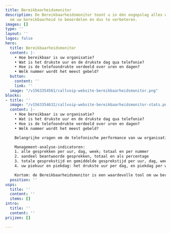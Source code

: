 ```yaml
---
title: Bereikbaarheidsmonitor
description: De Bereikbaarheidsmonitor toont u in één oogopslag alles wat u wilt weten
  om uw bereikbaarheid te beoordelen én dus te verbeteren.
images: []
type: ''
layout: ''
logos: false
hero:
  title: Bereikbaarheidsmonitor
  content: |-
    • Hoe bereikbaar is uw organisatie?
    • Wat is het drukste uur en de drukste dag qua telefonie?
    • Hoe is de telefoondrukte verdeeld over uren en dagen?
    • Welk nummer wordt het meest gebeld?
  button:
    content: ''
    link: ''
  image: "/v1563354561/callvoip-website-bereikbaarheidsmonitor.png"
blocks:
- title: ''
  image: "/v1563354632/callvoip-website-bereikbaarheidsmonitor-stats.png"
  content: |-
    • Hoe bereikbaar is uw organisatie?
    • Wat is het drukste uur en de drukste dag qua telefonie?
    • Hoe is de telefoondrukte verdeeld over uren en dagen?
    • Welk nummer wordt het meest gebeld?

    Belangrijke vragen om de telefonische performance van uw organisatie in kaart te brengen.

    Management-analyse-indicatoren:
    1. alle gesprekken per uur, dag, week; totaal en per nummer
    2. aandeel beantwoorde gesprekken, totaal en als percentage
    3. totale gesprekstijd en gemiddelde gesprekstijd per uur, dag, week
    4. uw piekuur en piekdag: het drukste uur per dag, en piekdag per week

    Kortom: de Bereikbaarheidsmonitor is een waardevolle tool om uw bereikbaarheid te beoordelen en te optimaliseren.
  position: ''
usps:
  title: ''
  content: ''
  items: []
intro:
  title: ''
  content: ''
prijzen: []

---
```

